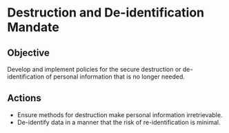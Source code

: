 # Destruction and De-identification Mandate

## Objective
Develop and implement policies for the secure destruction or de-identification of personal information that is no longer needed.

## Actions
- Ensure methods for destruction make personal information irretrievable.
- De-identify data in a manner that the risk of re-identification is minimal.